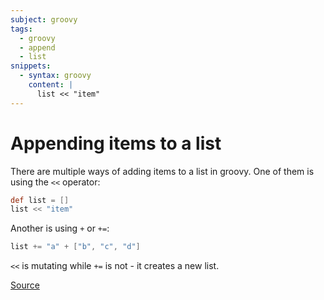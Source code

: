 ```yaml
---
subject: groovy
tags:
  - groovy
  - append
  - list
snippets:
  - syntax: groovy
    content: |
      list << "item"
---
```


# Appending items to a list

There are multiple ways of adding items to a list in groovy. One of them is
using the `<<` operator:

```groovy
def list = []
list << "item"
```

Another is using `+` or `+=`:

```groovy
list += "a" + ["b", "c", "d"]
```

`<<` is mutating while `+=` is not - it creates a new list.

[Source](http://docs.groovy-lang.org/next/html/documentation/working-with-collections.html#_adding_or_removing_elements)
